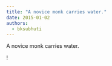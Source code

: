 ```yaml
---
title: "A novice monk carries water."
date: 2015-01-02
authors: 
  - bksubhuti
---
```


A novice monk carries water.﻿

!


